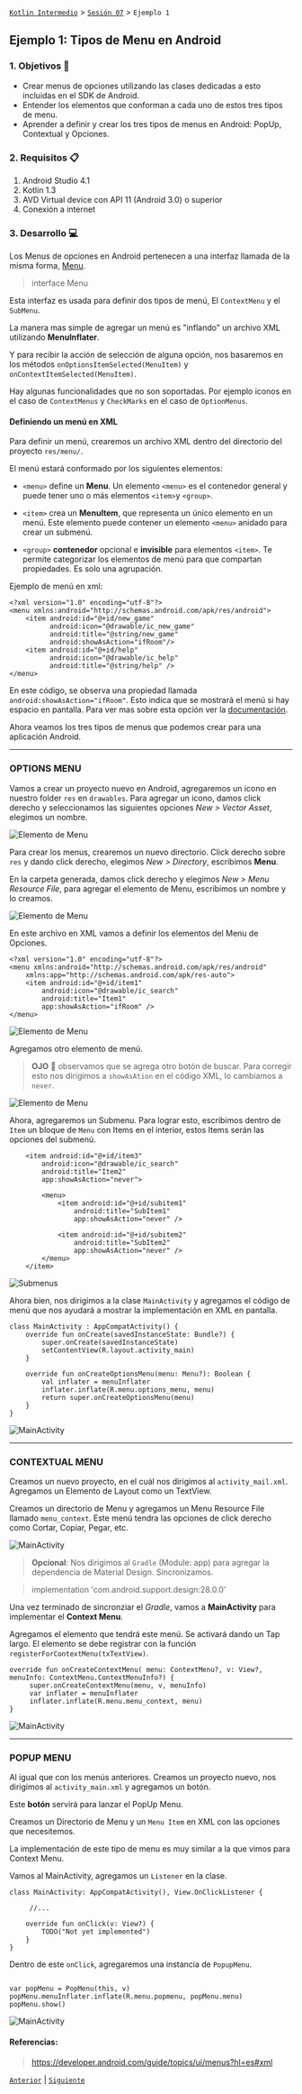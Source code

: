 
[`Kotlin Intermedio`](../../Readme.md) > [`Sesión 07`](../Readme.md) > `Ejemplo 1`


## Ejemplo 1: Tipos de Menu en Android

### 1. Objetivos :dart:

- Crear menus de opciones utilizando las clases dedicadas a esto incluidas en el SDK de Android.
- Entender los elementos que conforman a cada uno de estos tres tipos de menu.
- Aprender a definir y crear los tres tipos de menus en Android: PopUp, Contextual y Opciones.

### 2. Requisitos :clipboard:

1. Android Studio 4.1
2. Kotlin 1.3
3. AVD Virtual device con API 11 (Android 3.0) o superior
4. Conexión a internet

### 3. Desarrollo :computer:

Los Menus de opciones en Android pertenecen a una interfaz llamada de la misma forma, [Menu](
https://developer.android.com/reference/kotlin/android/view/Menu?hl=es#).

> interface Menu

Esta interfaz es usada para definir dos tipos de menú, El `ContextMenu` y el `SubMenu`.

La manera mas simple de agregar un menú es "inflando" un archivo XML utilizando **MenuInflater**.

Y para recibir la acción de selección de alguna opción, nos basaremos en los métodos `onOptionsItemSelected(MenuItem)` y `onContextItemSelected(MenuItem)`.

Hay algunas funcionalidades que no son soportadas. Por ejemplo iconos en el caso de `ContextMenus` y `CheckMarks` en el caso de `OptionMenus`.


#### Definiendo un menú en XML

Para definir un menú, crearemos un archivo XML dentro del directorio del proyecto `res/menu/`.

El menú estará conformado por los siguientes elementos:

- `<menu>` define un **Menu**. Un elemento `<menu>` es el contenedor general y puede tener uno o más elementos `<item>`y `<group>`.


- `<item>` crea un **MenuItem**, que representa un único elemento en un menú. Este elemento puede contener un elemento `<menu>` anidado para crear un submenú.


- `<group>` **contenedor** opcional e **invisible** para elementos `<item>`. Te permite categorizar los elementos de menú para que compartan propiedades. Es solo una agrupación.


Ejemplo de menú en xml:

```
<?xml version="1.0" encoding="utf-8"?>
<menu xmlns:android="http://schemas.android.com/apk/res/android">
    <item android:id="@+id/new_game"
          android:icon="@drawable/ic_new_game"
          android:title="@string/new_game"
          android:showAsAction="ifRoom"/>
    <item android:id="@+id/help"
          android:icon="@drawable/ic_help"
          android:title="@string/help" />
</menu>
```

En este código, se observa una propiedad llamada `android:showAsAction="ifRoom"`. Esto indica que se mostrará el menú si hay espacio en pantalla. Para ver mas sobre esta opción ver la [documentación](https://developer.android.com/guide/topics/resources/menu-resource?hl=es).


<!-- #### Creamos un proyecto nuevo... -->

Ahora veamos los tres tipos de menus que podemos crear para una aplicación Android.

---

### OPTIONS MENU

Vamos a crear un proyecto nuevo en Android, agregaremos un icono en nuestro folder `res` en `drawables`.  Para agregar un icono, damos click derecho y seleccionamos las siguientes opciones _New > Vector Asset_, elegimos un nombre.

![Elemento de Menu](./images/res_icon.png)

Para crear los menus, crearemos un nuevo directorio. Click derecho sobre `res` y dando click derecho, elegimos _New > Directory_, escribimos **Menu**.

En la carpeta generada, damos click derecho y elegimos _New > Menu Resource File_, para agregar el elemento de Menu, escribimos un nombre y lo creamos.

![Elemento de Menu](./images/res_menu.png)

En este archivo en XML vamos a definir los elementos del Menu de Opciones.

```
<?xml version="1.0" encoding="utf-8"?>
<menu xmlns:android="http://schemas.android.com/apk/res/android"
    xmlns:app="http://schemas.android.com/apk/res-auto">
    <item android:id="@+id/item1"
        android:icon="@drawable/ic_search"
        android:title="Item1"
        app:showAsAction="ifRoom" />
</menu>
```

![Elemento de Menu](./images/1.png)

Agregamos otro elemento de menú.

> **OJO** 👀
> observamos que se agrega otro botón de buscar. Para corregir esto nos dirigimos a `showAsAtion` en el código XML, lo cambiamos a `never`.

![Elemento de Menu](./images/2.gif)

Ahora, agregaremos un Submenu. Para lograr esto, escribimos dentro de `Item` un bloque de `Menu` con Items en el interior, estos Items serán las opciones del submenú.

```
    <item android:id="@+id/item3"
        android:icon="@drawable/ic_search"
        android:title="Item2"
        app:showAsAction="never">

        <menu>
            <item android:id="@+id/subitem1"
                android:title="SubItem1"
                app:showAsAction="never" />

            <item android:id="@+id/subitem2"
                android:title="SubItem2"
                app:showAsAction="never" />
        </menu>
    </item>
```

![Submenus](./images/3.png)


Ahora bien, nos dirigimos a la clase `MainActivity` y agregamos el código de menú que nos ayudará a mostrar la implementación en XML en pantalla.

```
class MainActivity : AppCompatActivity() {
    override fun onCreate(savedInstanceState: Bundle?) {
        super.onCreate(savedInstanceState)
        setContentView(R.layout.activity_main)
    }

    override fun onCreateOptionsMenu(menu: Menu?): Boolean {
        val inflater = menuInflater
        inflater.inflate(R.menu.options_menu, menu)
        return super.onCreateOptionsMenu(menu)
    }
}
```

![MainActivity](./images/4.png)

--- 

### CONTEXTUAL MENU

Creamos un nuevo proyecto, en el cuál nos dirigimos al `activity_mail.xml`. Agregamos un Elemento de Layout como un TextView.

Creamos un directorio de Menu  y agregamos un Menu Resource File llamado `menu_context`. Este menú tendra las opciones de click derecho como Cortar, Copiar, Pegar, etc.

![MainActivity](./images/5.png)

> **Opcional**:
Nos dirigimos al `Gradle` (Module: app) para agregar la dependencia de Material Design. Sincronizamos.

> implementation 'com.android.support.design:28.0.0'


Una vez terminado de sincronziar el *Gradle*, vamos a **MainActivity** para implementar el **Context Menu**.

Agregamos el elemento que tendrá este menú. Se activará dando un Tap largo.
El elemento se debe registrar con la función `registerForContextMenu(txTextView)`.


```
override fun onCreateContextMenu( menu: ContextMenu?, v: View?, menuInfo: ContextMenu.ContextMenuInfo?) {
     super.onCreateContextMenu(menu, v, menuInfo)
     var inflater = menuInflater
     inflater.inflate(R.menu.menu_context, menu)
}
```

![MainActivity](./images/6.gif)

---

### POPUP MENU

Al igual que con los menús anteriores. Creamos un proyecto nuevo, nos dirigimos al `activity_main.xml` y agregamos un botón.

Este **botón** servirá para lanzar el PopUp Menu.

Creamos un Directorio de Menu y un `Menu Item` en XML con las opciones que necesitemos. 

La implementación de este tipo de menu es muy similar a la que vimos para Context Menu.

Vamos al MainActivity, agregamos un `Listener` en la clase.

```
class MainActivity: AppCompatActivity(), View.OnClickListener {

	 //...

    override fun onClick(v: View?) {
        TODO("Not yet implemented")
    }
}
```

Dentro de este `onClick`, agregaremos una instancia de `PopupMenu`.

```

var popMenu = PopMenu(this, v)
popMenu.menuInflater.inflate(R.menu.popmenu, popMenu.menu)
popMenu.show()

```
![MainActivity](./images/7.gif)



#### Referencias: 

> https://developer.android.com/guide/topics/ui/menus?hl=es#xml


[`Anterior`](../Readme.md) | [`Siguiente`](../Reto-01/Readme.md)




</div>
